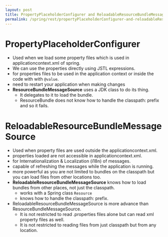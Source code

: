 ```yaml
---
layout: post
title: PropertyPlaceholderConfigurer and ReloadableResourceBundleMessageSource
permalink: /spring/rest/propertyPlaceholderConfigurer-and-reloadableResourceBundleMessageSource
---
```


# PropertyPlaceholderConfigurer 
- Used when we load some property files which is used in applicationcontext.xml of spring.
- We can use the properties directly using JSTL expressions.
- for properties files to be used in the application context or inside the code with with `@value`.
- need to restart your application when making changes
- **ResourceBundleMessageSource** uses a JDK class to do its thing.
  - It delegates to it to load the bundle.
  - ResourceBundle does not know how to handle the classpath: prefix and so it fails.

# ReloadableResourceBundleMessageSource 
- Used when property files are used outside the applicationcontext.xml.
- properties loaded are not accessible in applicationcontext.xml.
- for Internationalization & Localization (i18n) of messages.
- capable of refreshing the messages while the application is running.
- more powerful as you are not limited to bundles on the classpath but you can load files from other locations too.
- **ReloadableResourceBundleMessageSource** knows how to load bundles from other places, not just the classpath.
  - works with a Spring class `Resource`
  - knows how to handle the classpath: prefix.
    
- ReloadableResourceBundleMessageSource is more advance than ResourceBundleMessageSource.
   - It is not restricted to read .properties files alone but can read xml property files as well.
   - It is not restricted to reading files from just classpath but from any location.
